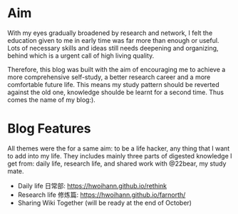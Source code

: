 # Aim
With my eyes gradually broadened by research and network, I felt the education given to me in early time was far more than enough or useful. Lots of necessary skills and ideas still needs deepening and organizing, behind which is a urgent call of high living quality.

Therefore, this blog was built with the aim of encouraging me to achieve a more comprehensive self-study, a better research career and a more comfortable future life. This means my study pattern should be reverted against the old one, knowledge shoulde be learnt for a second time. Thus comes the name of my blog:).


# Blog Features
All themes were the for a same aim: to be a life hacker, any thing that I want to add into my life. They includes mainly three parts of digested knowledge I get from: daily life, research life, and shared work with @22bear, my study mate.
 - Daily life 日常部: <https://hwoihann.github.io/rethink>
 - Research life 修炼篇: <https://hwoihann.github.io/farnorth/>
 - Sharing Wiki Together (will be ready at the end of October)
